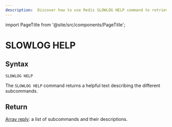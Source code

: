 ```yaml
---
description:  Discover how to use Redis SLOWLOG HELP command to retrieve the current number of entries in the slow log.
---
```


import PageTitle from '@site/src/components/PageTitle';

# SLOWLOG HELP

<PageTitle title="Redis SLOWLOG HELP Command (Documentation) | Dragonfly" />

## Syntax

    SLOWLOG HELP

The `SLOWLOG HELP` command returns a helpful text describing the different subcommands.

## Return

[Array reply](https://redis.io/docs/reference/protocol-spec/#arrays): a list of subcommands and their descriptions.
